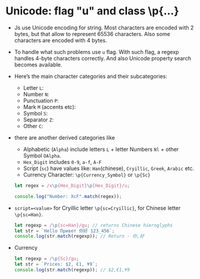 # Unicode: flag "u" and class \p{...}

- Js use Unicode encoding for string. Most characters are encoded with 2 bytes, but that allow to represent 65536 characters. Also some characters are encoded with 4 bytes.

- To handle what such problems use `u` flag. With such flag, a regexp handles 4-byte characters correctly. And also Unicode property search becomes available.

- Here’s the main character categories and their subcategories:

  - Letter `L`:
  - Number `N`:
  - Punctuation `P`:
  - Mark `M` (accents etc):
  - Symbol `S`:
  - Separator `Z`:
  - Other `C`:

- there are another derived categories like

  - Alphabetic (`Alpha`) include letters `L` + letter Numbers `Nl` + other Symbol `OAlpha`.
  - `Hex_Digit` includes `0-9`, `a-f`, `A-F`
  - Script (`sc`) have values like: `Han`(chinese), `Cryillic`, `Greek`, `Arabic` etc.
  - Currency Character: `\p{Currency_Symbol}` or `\p{Sc}`

  ```js
  let regex = /x\p{Hex_Digit}\p{Hex_Digit}/u;

  console.log("Number: XcF".match(regex));
  ```

- `script=<value>` for Cryillic letter `\p{sc=Cryillic}`, for Chinese letter `\p{sc=Han}`.

  ```js
  let regexp = /\p{sc=Han}/gu; // returns Chinese hieroglyphs
  let str = `Hello Привет 你好 123_456`;
  console.log(str.match(regexp)); // Return - 你,好
  ```

- Currency
  ```js
  let regexp = /\p{Sc}/gu;
  let str = `Prices: $2, €1, ¥9`;
  console.log(str.match(regexp)); // $2,€1,¥9
  ```
